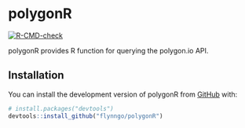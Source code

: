 
<!-- README.md is generated from README.Rmd. Please edit that file -->

# polygonR

<!-- badges: start -->

[![R-CMD-check](https://github.com/flynngo/polygonR/actions/workflows/R-CMD-check.yaml/badge.svg)](https://github.com/flynngo/polygonR/actions/workflows/R-CMD-check.yaml)

<!-- badges: end -->

polygonR provides R function for querying the polygon.io API.

## Installation

You can install the development version of polygonR from
[GitHub](https://github.com/) with:

``` r
# install.packages("devtools")
devtools::install_github("flynngo/polygonR")
```

<!-- ## Example -->
<!-- This is a basic example which shows you how to solve a common problem: -->
<!-- ```{r example} -->
<!-- library(polygonR) -->
<!-- ## basic example code -->
<!-- ``` -->
<!-- What is special about using `README.Rmd` instead of just `README.md`? You can include R chunks like so: -->
<!-- ```{r cars} -->
<!-- summary(cars) -->
<!-- ``` -->
<!-- You'll still need to render `README.Rmd` regularly, to keep `README.md` up-to-date. `devtools::build_readme()` is handy for this. -->
<!-- You can also embed plots, for example: -->
<!-- ```{r pressure, echo = FALSE} -->
<!-- plot(pressure) -->
<!-- ``` -->
<!-- In that case, don't forget to commit and push the resulting figure files, so they display on GitHub and CRAN. -->
